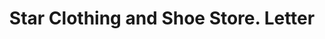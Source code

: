 ---
doi: 10.7916/D88P7BNQ
date_other: '1910'
date_other_textual: 1910-1919
form: correspondence
genre:
- Letters (correspondence)
name:
- Star Clothing and Shoe Store
object_in_context_url: https://biggert.cul.columbia.edu/items/view/ave_biggert_01354
subject_hierarchical_geographic:
- Bangor, Pennsylvania, United States
subject_name:
- Star Clothing and Shoe Store
title: Star Clothing and Shoe Store. Letter
sort_title: Star Clothing and Shoe Store. Letter
call_number: ave_biggert_01354
coordinates:
- 40.86666666666667,-75.21083333333334
pid: ave_biggert_01354
identifiers: ave_biggert_01354
thumbnail: https://derivativo-2.library.columbia.edu/iiif/2/ldpd:344540/full/!256,256/0/native.jpg
permalink: /biggert/ave_biggert_01354/
layout: iiif-image-page
---